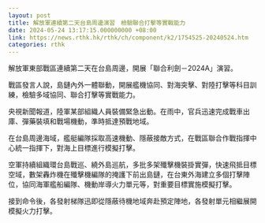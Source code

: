 ```yaml
---
layout: post
title: 解放軍連續第二天台島周邊演習　檢驗聯合打擊等實戰能力
date: 2024-05-24 13:17:15.000000000 +08:00
link: https://news.rthk.hk/rthk/ch/component/k2/1754525-20240524.htm
categories: rthk
---
```


解放軍東部戰區連續第二天在台島周邊，開展「聯合利劍－2024A」演習。

戰區發言人說，島鏈內外一體聯動，開展艦機協同、對海突擊、對陸打擊等科目訓練，檢驗多域協同、聯合打擊等實戰能力。

央視新聞報道，陸軍某部組織人員裝備緊急出動。在雨中，官兵迅速完成戰車出庫、彈藥裝填和戰場機動，準時抵達預戰地域。

在台島周邊海域，艦艇編隊採取高速機動、隱蔽接敵方式，在戰區聯合作戰指揮中心統一指揮下，對海上目標進行模擬打擊。

空軍持續組織環台島戰巡、繞外島巡航，多批多架殲擊機裝掛實彈，快速飛抵目標空域，數架轟炸機在殲擊機編隊的掩護下前出島鏈，在台東外海建立多個打擊陣位，協同海軍艦船編隊、機動岸導火力單元等，對重要目標實施模擬打擊。

接到命令後，各發射梯隊迅即從隱蔽待機地域奔赴預定陣地，各發射單元相繼展開模擬火力打擊。
